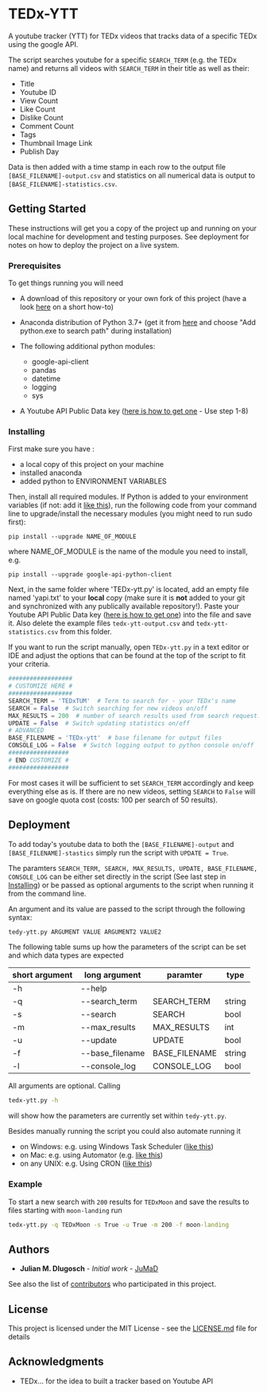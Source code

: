 # TEDx-YTT
A youtube tracker (YTT) for TEDx videos that tracks data of a specific TEDx using the google API.

The script searches youtube for a specific `SEARCH_TERM` (e.g. the TEDx name) and returns all videos with `SEARCH_TERM` in their title as well as their:
- Title
- Youtube ID
- View Count
- Like Count
- Dislike Count
- Comment Count
- Tags
- Thumbnail Image Link
- Publish Day

Data is then added with a time stamp in each row to the output file `[BASE_FILENAME]-output.csv` and statistics on all numerical data is output to `[BASE_FILENAME]-statistics.csv`. 


## Getting Started

These instructions will get you a copy of the project up and running on your local machine for development and testing purposes. See deployment for notes on how to deploy the project on a live system.

### Prerequisites

To get things running you will need

- A download of this repository or your own fork of this project (have a look [here](https://help.github.com/articles/fork-a-repo/) on a short how-to)
- Anaconda distribution of Python 3.7+ (get it from [here](https://www.anaconda.com/download/) and choose "Add python.exe to search path" during installation)
- The following additional python modules: 

    - google-api-client
    - pandas
    - datetime
    - logging
    - sys
    
 - A Youtube API Public Data key ([here is how to get one](https://www.slickremix.com/docs/get-api-key-for-youtube/)  - Use step 1-8)
    
   

### Installing
First make sure you have :

  - a local copy of this project on your machine
  - installed anaconda 
  - added python to ENVIRONMENT VARIABLES
  
Then, install all required modules. If Python is added to your environment variables (if not: add it [like this](https://goo.gl/GJ9Yza)), run the following code from your command line to upgrade/install the necessary modules  (you might need to run sudo first):
 ```
 pip install --upgrade NAME_OF_MODULE
 ```
 where NAME_OF_MODULE is the name of the module you need to install, e.g.
 ```
 pip install --upgrade google-api-python-client
 ```
 
 Next, in the same folder where 'TEDx-ytt.py' is located, add an empty file named 'yapi.txt' to your **local** copy (make sure it is **not** added to your git and synchronized with any publically available repository!). 
 Paste your Youtube API Public Data key ([here is how to get one](https://www.slickremix.com/docs/get-api-key-for-youtube/)) into the file and save it.
Also delete the example files `tedx-ytt-output.csv` and  `tedx-ytt-statistics.csv` from this folder. 
 
If you want to run the script manually, open `TEDx-ytt.py` in a text editor or IDE and adjust the options that can be found at the top of the script to fit your criteria.
 
 ```python 
##################
# CUSTOMIZE HERE #
##################
SEARCH_TERM = 'TEDxTUM'  # Term to search for - your TEDx's name
SEARCH = False  # Switch searching for new videos on/off
MAX_RESULTS = 200  # number of search results used from search request.
UPDATE = False  # Switch updating statistics on/off
# ADVANCED
BASE_FILENAME = 'TEDx-ytt'  # base filename for output files
CONSOLE_LOG = False  # Switch logging output to python console on/off
#################
# END CUSTOMIZE #
#################
 ```
 
For most cases it will be sufficient to set `SEARCH_TERM` accordingly and keep everything else as is. If there are no new videos, setting `SEARCH` to `False` will save on google quota cost (costs: 100 per search of 50 results).


## Deployment

To add today's youtube data to both the  `[BASE_FILENAME]-output` and `[BASE_FILENAME]-stastics` simply run the script with `UPDATE = True`.

The paramters `SEARCH_TERM, SEARCH, MAX_RESULTS, UPDATE, BASE_FILENAME, CONSOLE_LOG` can be either set directly in the script (See last step in [Installing](Installing)) or be passed as optional arguments to the script when running it from the command line.

An argument and its value are passed to the script through the following syntax:

 ```cmd
tedy-ytt.py ARGUMENT VALUE ARGUMENT2 VALUE2
 ```
The following table sums up how the parameters of the script can be set and which data types are expected

| short argument | long argument   | paramter      | type   |
|----------------|-----------------|---------------|--------|
| -h             | --help          |               |        |
| -q             | --search_term   | SEARCH_TERM   | string |
| -s             | --search        | SEARCH        | bool   |
| -m             | --max_results   | MAX_RESULTS   | int    |
| -u             | --update        | UPDATE        | bool   |
| -f             | --base_filename | BASE_FILENAME | string |
| -l             | --console_log   | CONSOLE_LOG   | bool   |

All arguments are optional. Calling 
```cmd
tedx-ytt.py -h
 ```
 will show how the parameters are currently set within `tedy-ytt.py`.
 
 Besides manually running the script you could also automate running it
- on Windows:  e.g. using Windows Task Scheduler ([like this]())
- on Mac:      e.g. using Automator (e.g. [like this](http://naelshiab.com/tutorial-how-to-automatically-run-your-scripts-on-your-computer/))
- on any UNIX: e.g. Using CRON ([like this](https://www.raspberrypi.org/documentation/linux/usage/cron.md)) 
 
### Example
To start a new search with `200` results for `TEDxMoon` and save the results to files starting with `moon-landing` run

```cmd
tedx-ytt.py -q TEDxMoon -s True -u True -m 200 -f moon-landing
```

## Authors

* **Julian M. Dlugosch** - *Initial work* - [JuMaD](https://github.com/JuMaD)

See also the list of [contributors](https://github.com/JuMaD/TEDx-YTT/CONTRIBUTORS.txt) who participated in this project.

## License

This project is licensed under the MIT License - see the [LICENSE.md](https://github.com/JuMaD/TEDx-YTT/blob/master/LICENSE) file for details

## Acknowledgments

* TEDx... for the idea to built a tracker based on Youtube API
